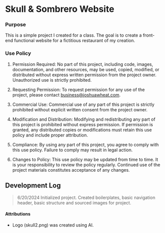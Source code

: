# Skull & Sombrero Website


### Purpose
This is a simple project I created for a class. The goal is to create a front-end functional website for a fictitious restaurant of my creation.

### Use Policy
1. Permission Required: No part of this project, including code, images, documentation, and other resources, may be used, copied, modified, or distributed without express written permission from the project owner. Unauthorized use is strictly prohibited.

2. Requesting Permission: To request permission for any use of the project, please contact business@joshuawheat.com.

3. Commercial Use: Commercial use of any part of this project is strictly prohibited without explicit written consent from the project owner.

4. Modification and Distribution: Modifying and redistributing any part of this project is prohibited without express permission. If permission is granted, any distributed copies or modifications must retain this use policy and include proper attribution.

5. Compliance: By using any part of this project, you agree to comply with this use policy. Failure to comply may result in legal action.

6. Changes to Policy: This use policy may be updated from time to time. It is your responsibility to review the policy regularly. Continued use of the project materials constitutes acceptance of any changes.

## Development Log
> 6/20/2024 Initialized project. Created boilerplates, basic navigation header, basic structure and sourced images for project.


#### Attributions
- Logo (skull2.png) was created using AI.
